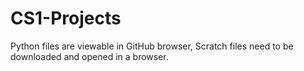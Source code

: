# CS1-Projects

Python files are viewable in GitHub browser, Scratch files need to be downloaded and opened in a browser.
